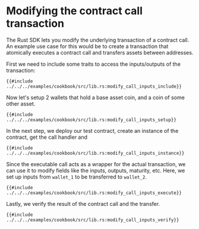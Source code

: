 # Modifying the contract call transaction

The Rust SDK lets you modify the underlying transaction of a contract call. An example use case for this would be to create a transaction that atomically executes a contract call and transfers assets between addresses. 

First we need to include some traits to access the inputs/outputs of the transaction:

```rust,ignore
{{#include ../../../examples/cookbook/src/lib.rs:modify_call_inputs_include}}
```

Now let's setup 2 wallets that hold a base asset coin, and a coin of some other asset.

```rust,ignore
{{#include ../../../examples/cookbook/src/lib.rs:modify_call_inputs_setup}}
```

In the next step, we deploy our test contract, create an instance of the contract, get the call handler and

```rust,ignore
{{#include ../../../examples/cookbook/src/lib.rs:modify_call_inputs_instance}}
```

Since the executable call acts as a wrapper for the actual transaction, we can use it to modify fields like the inputs, outputs, maturity, etc. Here, we set up inputs from `wallet_1` to be transferred to `wallet_2`.

```rust,ignore
{{#include ../../../examples/cookbook/src/lib.rs:modify_call_inputs_execute}}
```

Lastly, we verify the result of the contract call and the transfer.

```rust,ignore
{{#include ../../../examples/cookbook/src/lib.rs:modify_call_inputs_verify}}
```